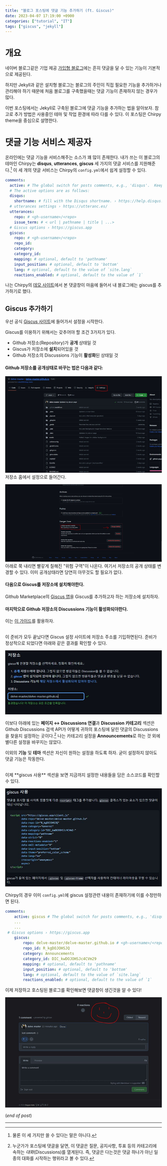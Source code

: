 ```yaml
---
title: "블로그 포스팅에 댓글 기능 추가하기 (ft. Giscus)"
date: 2023-04-07 17:19:00 +0900
categories: ["tutorial", "IT"]
tags: ["giscus", "jekyll"]
---
```


# 개요 

네이버 블로그같은 기업 제공 [가입형 블로그](https://curlykim.tistory.com/entry/%EB%B8%94%EB%A1%9C%EA%B7%B8%EB%9E%80-%EB%B8%94%EB%A1%9C%EA%B7%B8-%EC%A2%85%EB%A5%98)에는 흔히 댓글을 달 수 있는 기능이 기본적으로 제공된다. 

하지만 Jekyll과 같은 설치형 블로그는 블로그의 주인이 직접 필요한 기능을 추가하거나 관리해야 하기 때문에 처음 블로그를 구축했을때는 댓글 기능이 존재하지 않는 경우가 많다. 

이번 포스팅에서는 Jekyll로 구축된 블로그에 댓글 기능을 추가하는 법을 알아보자. 참고로 추가 방법은 사용중인 테마 및 작업 환경에 따라 다를 수 있다. 이 포스팅은 Chirpy theme을 중심으로 설명한다.  


# 댓글 기능 서비스 제공자

온라인에는 댓글 기능을 서비스해주는 소스가 꽤 많이 존재한다. 내가 쓰는 이 블로그의 테마인 Chirpy는 **disqus**, **utterances**, **giscus** 세 가지의 댓글 서비스를 지원해준다.[^1] 이 세 개의 댓글 서비스는 Chirpy의 `config.yml`에서 쉽게 설정할 수 있다.

```yaml
comments:
  active: # The global switch for posts comments, e.g., 'disqus'.  Keep it empty means disable
  # The active options are as follows:
  disqus:
    shortname: # fill with the Disqus shortname. › https://help.disqus.com/en/articles/1717111-what-s-a-shortname
  # utterances settings › https://utteranc.es/
  utterances:
    repo: # <gh-username>/<repo>
    issue_term: # < url | pathname | title | ...>
  # Giscus options › https://giscus.app
  giscus:
    repo: # <gh-username>/<repo>
    repo_id:
    category:
    category_id:
    mapping: # optional, default to 'pathname'
    input_position: # optional, default to 'bottom'
    lang: # optional, default to the value of `site.lang`
    reactions_enabled: # optional, default to the value of `1`
```

나는 Chirpy의 [데모 사이트](https://chirpy.cotes.page/posts/getting-started/)에서 본 댓글창이 마음에 들어서 내 블로그에는 giscus를 추가하기로 했다. 

## Giscus 추가하기

우선 공식 [Giscus 사이트](https://giscus.app/ko)에 들어가서 설정을 시작한다.

Giscus를 이용하기 위해서는 갖추어야 할 조건 3가지가 있다.

- Github 저장소(Repository)가 **공개** 상태일 것
- Giscus가 저장소에 **설치**되어있을 것
- Github 저장소의 Discussions 기능이 **활성화**된 상태일 것

#### Github 저장소를 공개상태로 바꾸는 법은 다음과 같다:

![저장소 공개/비공개 설정 1](visibility_1.JPG)
저장소 홈에서 설정으로 들어간다.

![저장소 공개/비공개 설정 2](visibility_2.JPG)
아래로 쭉 내리면 빨갛게 칠해진 "위험 구역"이 나온다. 여기서 저장소의 공개 상태를 변경할 수 있다. 이미 공개상태라면 당연히 아무것도 할 필요가 없다. 

#### 다음으로 Giscus를 저장소에 설치해야한다. 

Github Marketplace의 [Giscus 앱](https://github.com/apps/giscus)을 Giscus를 추가하고자 하는 저장소에 설치하자. 

#### 마지막으로 Github 저장소의 Discussions 기능이 활성화되야한다. 
이는 [이 가이드](https://docs.github.com/en/repositories/managing-your-repositorys-settings-and-features/enabling-features-for-your-repository/enabling-or-disabling-github-discussions-for-a-repository)를 활용하자. 
<br>
<br>

이 준비가 모두 끝났다면 Giscus 설정 사이트에 저장소 주소를 기입하면된다. 준비가 정상적으로 되었다면 아래와 같은 결과를 확인할 수 있다. 

![준비 끝](tutorial_1.JPG)

이보다 아래에 있는 **페이지 ↔️ Discussions 연결**과 **Discussion 카테고리** 섹션은 Github Discussions 검색 API가 어떻게 귀하의 포스팅에 달린 댓글의 Discussions을 찾을지 설정하는 곳이다.[^2] 나는 카테고리 설정을 **Announcements**로 하는 것 외에 별다른 설정을 바꾸지는 않았다. 

이외의 **기능** 및 **테마** 섹션은 자신이 원하는 설정을 하도록 하자. 굳이 설정하지 않아도 댓글 기능은 작동한다. 

<br>
이제 **giscus 사용** 섹션을 보면 지금까지 설정한 내용들을 담은 소스코드를 확인할 수 있다. 

![giscus 사용 스크립트](tutorial_2.JPG)

Chirpy의 경우 이미 `config.yml`에 giscus 설정관련 내용이 존재하기에 이를 수정만하면 된다. 

```yaml
comments:
    active: giscus # The global switch for posts comments, e.g., 'disqus'.  Keep it empty means disable
    ...
    ...
 # Giscus options › https://giscus.app
    giscus:
        repo: delve-master/delve-master.github.io # <gh-username>/<repo>
        repo_id: R_kgDOJOHSJQ
        category: Announcements
        category_id: DIC_kwDOJOHSJc4CVm29
        mapping: # optional, default to 'pathname'
        input_position: # optional, default to 'bottom'
        lang: # optional, default to the value of `site.lang`
        reactions_enabled: # optional, default to the value of `1`
```

이제 저장하고 호스팅된 블로그를 확인해보면 댓글창이 생긴것을 알 수 있다!

![댓글창이 추가된 모습](finished.JPG)


(*end of post*)

---

[^1]: 물론 이 세 가지만 쓸 수 있다는 말은 아니다.
[^2]:누군가가 포스팅에 댓글을 달면, 이 댓글은 질문, 공지사항, 투표 등의 카테고리에 속하는 *대화*(Discussions)를 열게된다. 즉, 댓글은 다는것은 댓글 하나가 아닌 일종의 대화를 시작하는 행위라고 볼 수 있다.